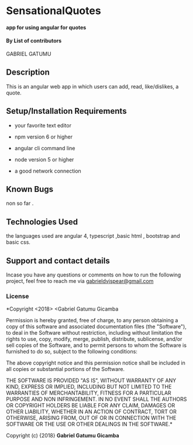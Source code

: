 # SensationalQuotes

#### app for using angular for quotes

#### By **List of contributors**

GABRIEL GATUMU

## Description

This is an angular web app in which users can add, read, like/dislikes, a quote.

## Setup/Installation Requirements


* your favorite text editor

* npm version 6 or higher

* angular cli command line

* node version 5 or higher

* a good network connection


## Known Bugs

non so far .

## Technologies Used

the languages used are angular 4, typescript ,basic html , bootstrap and basic css.

## Support and contact details

Incase you have any questions or comments on how to run the following project, feel free to reach me via gabrieldvjspear@gmail.com

### License

*Copyright <2018> <Gabriel Gatumu Gicamba

Permission is hereby granted, free of charge, to any person obtaining a copy of this software and associated documentation files (the "Software"), to deal in the Software without restriction, including without limitation the rights to use, copy, modify, merge, publish, distribute, sublicense, and/or sell copies of the Software, and to permit persons to whom the Software is furnished to do so, subject to the following conditions:

The above copyright notice and this permission notice shall be included in all copies or substantial portions of the Software.

THE SOFTWARE IS PROVIDED "AS IS", WITHOUT WARRANTY OF ANY KIND, EXPRESS OR IMPLIED, INCLUDING BUT NOT LIMITED TO THE WARRANTIES OF MERCHANTABILITY, FITNESS FOR A PARTICULAR PURPOSE AND NON INFRINGEMENT. IN NO EVENT SHALL THE AUTHORS OR COPYRIGHT HOLDERS BE LIABLE FOR ANY CLAIM, DAMAGES OR OTHER LIABILITY, WHETHER IN AN ACTION OF CONTRACT, TORT OR OTHERWISE, ARISING FROM, OUT OF OR IN CONNECTION WITH THE SOFTWARE OR THE USE OR OTHER DEALINGS IN THE SOFTWARE.*

Copyright (c) {2018} **Gabriel Gatumu Gicamba**
